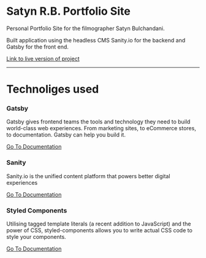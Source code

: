 
# Satyn R.B. Portfolio Site

Personal Portfolio Site for the filmographer Satyn Bulchandani.

Built application using the headless CMS Sanity.io for the backend and Gatsby for the front end. 

[Link to live version of project](http://satynrb.netlify.app/)

----
# Technoliges used

### **Gatsby**

Gatsby gives frontend teams the tools and technology they need to build world-class web experiences. From marketing sites, to eCommerce stores, to documentation. Gatsby can help you build it.

[Go To Documentation](https://www.gatsbyjs.com/docs/)

### **Sanity**

Sanity.io is the unified content platform that powers better digital experiences

[Go To Documentation](https://www.sanity.io/docs/overview-introduction)

### **Styled Components**

Utilising tagged template literals (a recent addition to JavaScript) and the power of CSS, styled-components allows you to write actual CSS code to style your components.

[Go To Documentation](https://styled-components.com/docs)
